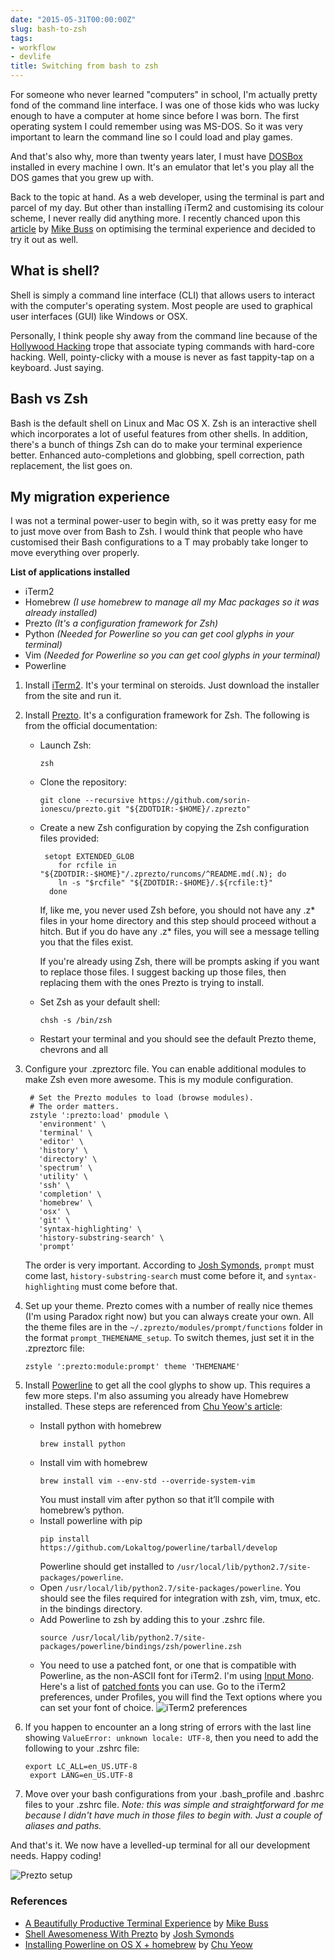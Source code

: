 ```yaml
---
date: "2015-05-31T00:00:00Z"
slug: bash-to-zsh
tags:
- workflow
- devlife
title: Switching from bash to zsh
---
```

For someone who never learned "computers" in school, I'm actually pretty fond of the command line interface. I was one of those kids who was lucky enough to have a computer at home since before I was born. The first operating system I could remember using was MS-DOS. So it was very important to learn the command line so I could load and play games. 

And that's also why, more than twenty years later, I must have [DOSBox](http://www.dosbox.com/) installed in every machine I own. It's an emulator that let's you play all the DOS games that you grew up with. 

Back to the topic at hand. As a web developer, using the terminal is part and parcel of my day. But other than installing iTerm2 and customising its colour scheme, I never really did anything more. I recently chanced upon this [article](http://mikebuss.com/2014/02/02/a-beautiful-productive-terminal-experience/) by [Mike Buss](http://mikebuss.com/) on optimising the terminal experience and decided to try it out as well.

## What is shell?

Shell is simply a command line interface (CLI) that allows users to interact with the computer's operating system. Most people are used to graphical user interfaces (GUI) like Windows or OSX.

Personally, I think people shy away from the command line because of the [Hollywood Hacking](http://tvtropes.org/pmwiki/pmwiki.php/Main/HollywoodHacking) trope that associate typing commands with hard-core hacking. Well, pointy-clicky with a mouse is never as fast tappity-tap on a keyboard. Just saying.

## Bash vs Zsh

Bash is the default shell on Linux and Mac OS X. Zsh is an interactive shell which incorporates a lot of useful features from other shells. In addition, there's a bunch of things Zsh can do to make your terminal experience better. Enhanced auto-completions and globbing, spell correction, path replacement, the list goes on.

## My migration experience

I was not a terminal power-user to begin with, so it was pretty easy for me to just move over from Bash to Zsh. I would think that people who have customised their Bash configurations to a T may probably take longer to move everything over properly.

<p class="no-margin"><strong>List of applications installed</strong></p>
<ul>
  <li class="no-margin">iTerm2</li>
  <li class="no-margin">Homebrew <em>(I use homebrew to manage all my Mac packages so it was already installed)</em></li>
  <li class="no-margin">Prezto <em>(It's a configuration framework for Zsh)</em></li>
  <li class="no-margin">Python <em>(Needed for Powerline so you can get cool glyphs in your terminal)</em></li>
  <li class="no-margin">Vim <em>(Needed for Powerline so you can get cool glyphs in your terminal)</em></li>
  <li>Powerline</li>
</ul>

1. Install [iTerm2](https://www.iterm2.com/). It's your terminal on steroids. Just download the installer from the site and run it.
2. Install [Prezto](https://github.com/sorin-ionescu/prezto). It's a configuration framework for Zsh. The following is from the official documentation:

    - Launch Zsh:
        <pre><code class="language-bash">zsh</code></pre>

    - Clone the repository:
        <pre><code class="language-bash">git clone --recursive https://github.com/sorin-ionescu/prezto.git "${ZDOTDIR:-$HOME}/.zprezto"</code></pre>

    - Create a new Zsh configuration by copying the Zsh configuration files provided:
        <pre><code class="language-bash"> setopt EXTENDED_GLOB
          for rcfile in "${ZDOTDIR:-$HOME}"/.zprezto/runcoms/^README.md(.N); do
          ln -s "$rcfile" "${ZDOTDIR:-$HOME}/.${rcfile:t}"
        done</code></pre>
        If, like me, you never used Zsh before, you should not have any .z* files in your home directory and this step should proceed without a hitch. But if you do have any .z* files, you will see a message telling you that the files exist. 

        If you're already using Zsh, there will be prompts asking if you want to replace those files. I suggest backing up those files, then replacing them with the ones Prezto is trying to install.
    
    - Set Zsh as your default shell:
        <pre><code class="language-bash">chsh -s /bin/zsh</code></pre>

    - Restart your terminal and you should see the default Prezto theme, chevrons and all
3. Configure your .zpreztorc file. You can enable additional modules to make Zsh even more awesome. This is my module configuration.
    <pre><code class="language-bash"> # Set the Prezto modules to load (browse modules).
    # The order matters.
    zstyle ':prezto:load' pmodule \
      'environment' \
      'terminal' \
      'editor' \
      'history' \
      'directory' \
      'spectrum' \
      'utility' \
      'ssh' \
      'completion' \
      'homebrew' \
      'osx' \
      'git' \
      'syntax-highlighting' \
      'history-substring-search' \
      'prompt'</code></pre>
    The order is very important. According to [Josh Symonds](http://joshsymonds.com/blog/2014/06/12/shell-awesomeness-with-prezto/), <code>prompt</code> must come last, <code>history-substring-search</code> must come before it, and <code>syntax-highlighting</code> must come before that.
4. Set up your theme. Prezto comes with a number of really nice themes (I'm using Paradox right now) but you can always create your own. All the theme files are in the <code>~/.zprezto/modules/prompt/functions</code> folder in the format <code>prompt_THEMENAME_setup</code>. To switch themes, just set it in the .zpreztorc file:
    <pre><code class="language-bash">zstyle ':prezto:module:prompt' theme 'THEMENAME'</code></pre>
5. Install [Powerline](https://github.com/powerline/powerline) to get all the cool glyphs to show up. This requires a few more steps. I'm also assuming you already have Homebrew installed. These steps are referenced from [Chu Yeow's article](http://blog.codefront.net/2013/10/27/installing-powerline-on-os-x-homebrew/):
    - Install python with homebrew
        <pre><code class="language-bash">brew install python</code></pre>
    - Install vim with homebrew
        <pre><code class="language-bash">brew install vim --env-std --override-system-vim</code></pre>
        You must install vim after python so that it’ll compile with homebrew’s python.
    - Install powerline with pip
        <pre><code class="language-bash">pip install https://github.com/Lokaltog/powerline/tarball/develop</code></pre>
        Powerline should get installed to <code>/usr/local/lib/python2.7/site-packages/powerline</code>.
    - Open <code>/usr/local/lib/python2.7/site-packages/powerline</code>. You should see the files required for integration with zsh, vim, tmux, etc. in the bindings directory.
    - Add Powerline to zsh by adding this to your .zshrc file.
        <pre><code class="language-bash">source /usr/local/lib/python2.7/site-packages/powerline/bindings/zsh/powerline.zsh</code></pre>
    - You need to use a patched font, or one that is compatible with Powerline, as the non-ASCII font for iTerm2. I'm using [Input Mono](http://input.fontbureau.com/). Here's a list of [patched fonts](https://github.com/powerline/fonts) you can use. Go to the iTerm2 preferences, under Profiles, you will find the Text options where you can set your font of choice.
        ![iTerm2 preferences](/assets/images/posts/zsh/zsh-1.jpg)
6. If you happen to encounter an a long string of errors with the last line showing <code>ValueError: unknown locale: UTF-8</code>, then you need to add the following to your .zshrc file:
    <pre><code class="language-bash">export LC_ALL=en_US.UTF-8
    export LANG=en_US.UTF-8</code></pre>
7. Move over your bash configurations from your .bash_profile and .bashrc files to your .zshrc file. *Note: this was simple and straightforward for me because I didn't have much in those files to begin with. Just a couple of aliases and paths.*

And that's it. We now have a levelled-up terminal for all our development needs. Happy coding!

![Prezto setup](/assets/images/posts/zsh/zsh-2.jpg)

### References

<ul>
  <li class="no-margin"><a href="http://mikebuss.com/2014/02/02/a-beautiful-productive-terminal-experience/">A Beautifully Productive Terminal Experience</a> by <a href="http://mikebuss.com/">Mike Buss</a></li>
  <li class="no-margin"><a href="http://joshsymonds.com/blog/2014/06/12/shell-awesomeness-with-prezto/">Shell Awesomeness With Prezto</a> by <a href="http://joshsymonds.com/">Josh Symonds</a></li>
  <li><a href="http://blog.codefront.net/2013/10/27/installing-powerline-on-os-x-homebrew/">Installing Powerline on OS X + homebrew</a> by <a href="http://blog.codefront.net/">Chu Yeow</a></li>
</ul>
